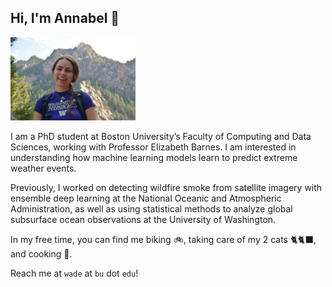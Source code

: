 ## Hi, I'm Annabel 👋
<img src="eldoradoCanyonn.jpeg" width="200" />

I am a PhD student at Boston University’s Faculty of Computing and Data Sciences, working with Professor Elizabeth Barnes. I am interested in understanding how machine learning models learn to predict extreme weather events. 
  
Previously, I worked on detecting wildfire smoke from satellite imagery with ensemble deep learning at the National Oceanic and Atmospheric Administration, as well as using statistical methods to analyze global subsurface ocean observations at the University of Washington.

In my free time, you can find me biking 🚲, taking care of my 2 cats 🐈🐈‍⬛, and cooking 🥘.

Reach me at `wade` at `bu` dot `edu`!
